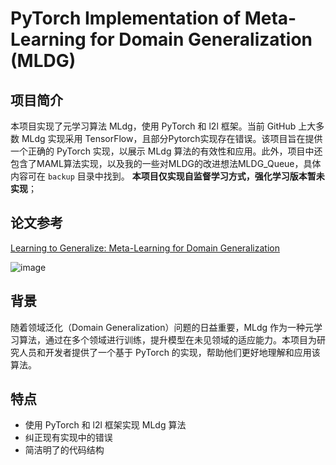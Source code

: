 # PyTorch Implementation of Meta-Learning for Domain Generalization (MLDG)

## 项目简介

本项目实现了元学习算法 MLdg，使用 PyTorch 和 l2l 框架。当前 GitHub 上大多数 MLdg 实现采用 TensorFlow，且部分Pytorch实现存在错误。该项目旨在提供一个正确的 PyTorch 实现，以展示 MLdg 算法的有效性和应用。此外，项目中还包含了MAML算法实现，以及我的一些对MLDG的改进想法MLDG_Queue，具体内容可在 `backup` 目录中找到。
**本项目仅实现自监督学习方式，强化学习版本暂未实现**；

## 论文参考
[Learning to Generalize: Meta-Learning for Domain Generalization](https://ojs.aaai.org/index.php/AAAI/article/view/11596)

![image](https://github.com/user-attachments/assets/df37096c-bc58-4713-b525-8c3af7bba31b)

## 背景
随着领域泛化（Domain Generalization）问题的日益重要，MLdg 作为一种元学习算法，通过在多个领域进行训练，提升模型在未见领域的适应能力。本项目为研究人员和开发者提供了一个基于 PyTorch 的实现，帮助他们更好地理解和应用该算法。
## 特点

- 使用 PyTorch 和 l2l 框架实现 MLdg 算法
- 纠正现有实现中的错误
- 简洁明了的代码结构

